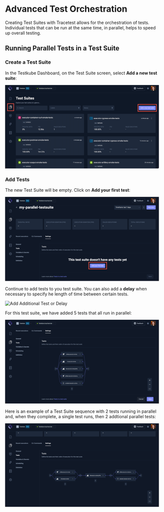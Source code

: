 # Advanced Test Orchestration

Creating Test Suites with Tracetest allows for the orchestration of tests. Individual tests that can be run at the same time, in parallel, helps to speed up overall testing.

## Running Parallel Tests in a Test Suite

### Create a Test Suite

In the Testkube Dashboard, on the Test Suite screen, select **Add a new test suite**:

![Add New Test Suite](../img/add-new-testsuite.png)

### Add Tests

The new Test Suite will be empty. Click on **Add your first test**:

![Add First Test](../img/add-first-test.png)

Continue to add tests to you test suite. You can also add a **delay** when necessary to specify he length of time between certain tests.

![Add Additional Test or Delay](../img/add-additional-test-or-delay-04.24`.png)

For this test suite, we have added 5 tests that all run in parallel:

![Tests in Test Suite](../img/tests-in-test-suite.png)

Here is an example of a Test Suite sequence with 2 tests running in parallel and, when they complete, a single test runs, then 2 addtional parallel tests:

![Test and Order of Execution](../img/test-and-order-of-execution.png)